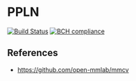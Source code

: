 # PPLN
[![Build Status](https://travis-ci.com/amirassov/ppln.svg?token=iTqJMgkE3F8pW8Nkqsff&branch=master)](https://travis-ci.com/amirassov/ppln)
[![BCH compliance](https://bettercodehub.com/edge/badge/amirassov/ppln?branch=master&token=611f9065148dec575542cd0d5d93bd8532d11dee)](https://bettercodehub.com/)

## References
* https://github.com/open-mmlab/mmcv